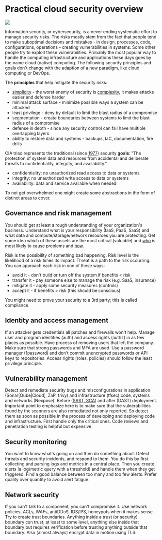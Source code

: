 # Practical cloud security overview

![](https://user-images.githubusercontent.com/1047259/222765764-e826697a-0f33-4240-892f-db39265adbbc.png)

Information security, or cybersecurity, is a never ending systematic effort to manage security risks. The risks mostly stem from the fact that people tend to make suboptimal decisions and mistakes - in design, processes, code, configurations, operations - creating vulnerabilities in systems. Some other people try to exploit these vulnerabilities. Probably the most popular way to handle the computing infrastructure and applications these days goes by the name cloud (native) computing. The following security principles and goals don't change with the adaption of a new paradigm, like cloud computing or DevOps.

The **principles** that help mitigate the security risks:

* [simplicity](https://www.schneier.com/essays/archives/1999/11/a_plea_for_simplicit.html) - the worst enemy of security is [complexity](https://www.schneier.com/blog/archives/2022/08/security-and-cheap-complexity.html), it makes attacks easier and defense harder
* minimal attack surface - minimize possible ways a system can be attacked
* least privilege - deny by default to limit the blast radius of a compromise
* segmentation - create boundaries between systems to limit the blast radius of a compromise
* defense in depth - since any security control can fail have multiple overlapping layers
* ability to restore data and systems - backups, IaC, documentation, fire drills

CIA triad represents the traditional (since [1977](https://nvlpubs.nist.gov/nistpubs/Legacy/SP/nbsspecialpublication500-19.pdf)) security **goals**: "The protection of system data and resources from accidental and deliberate threats to confidentiality, integrity, and availability."

* confidentiality: no unauthorized read access to data or systems
* integrity: no unauthorized write access to data or systems
* availability: data and service available when needed

To not get overwhelmed one might create some abstractions in the form of distinct areas to cover.

## Governance and risk management

You should get at least a rough understanding of your organization's business. Understand what is your responsibility (IaaS, PaaS, SaaS) and what data and compute/storage/network resources you are protecting. Get some idea which of these assets are the most critical (valuable) and [who](https://attack.mitre.org/groups) is most likely to cause problems and [how](https://attack.mitre.org).

Risk is the possibility of something bad happening. Risk level is the likelihood of a risk times its impact. Threat is a path to the risk occurring. You can approach each risk in one of these ways:

* avoid it - don't build or turn off the system if benefits < risk
* transfer it - pay someone else to manage the risk (e.g. SaaS, insurance)
* mitigate it - apply some security measures (controls)
* accept it - if benefits > risk (this should be conscious)

You might need to prove your security to a 3rd party; this is called compliance.

## Identity and access management

If an attacker gets credentials all patches and firewalls won't help. Manage user and program identities (auth) and access rights (authz) in as few places as possible. Have process of removing users that left the company. Make sure that strong passwords and MFA are used. Use a password manager (1password) and don't commit unencrypted passwords or API keys to repositories. Access rights (roles, policies) should follow the least privilege principle.

## Vulnerability management

Detect and remediate security bugs and misconfigurations in application (Sonar[Qube|Cloud], ZaP, trivy) and infrastructure (tfsec) code, systems and networks (Nexpose). Before ([SAST, SCA](https://github.blog/2022-09-09-sca-vs-sast-what-are-they-and-which-one-is-right-for-you/)) and after (DAST) deployment. Important point to emphasize here is to make sure that the vulnerabilities found by the scanners are also remediated not only reported. So detect them as soon as possible in the process of developing and deploying code and infrastructure. First handle only the critical ones. Code reviews and penetration testing is helpful but expensive.

## Security monitoring

You want to know what's going on and then do something about. Detect threats and security incidents, and respond to them. You do this by first collecting and parsing logs and metrics in a central place. Then you create alerts (a log/metric query with a threshold) and handle them when they get triggered. Find a good balance between too many and too few alerts. Prefer quality over quantity to avoid alert fatigue.

## Network security

If you can't talk to a component, you can't compromise it. Use network policies, ACLs, WAFs, antiDDoS, IDS/IPS, honeypots when it makes sense. Try to create trust boundaries. Anything inside a trust (or security) boundary can trust, at least to some level, anything else inside that boundary but requires verification before trusting anything outside that boundary. Also (almost always) encrypt data in motion using TLS.
